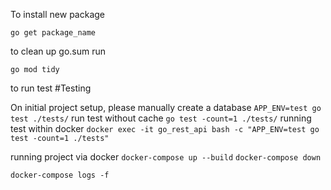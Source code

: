 To install new package

`go get package_name`

to clean up go.sum run

`go mod tidy`

to run test
#Testing

On initial project setup, please manually create a database
`APP_ENV=test go test ./tests/`
run test without cache `go test -count=1 ./tests/`
running test within docker `docker exec -it go_rest_api bash -c "APP_ENV=test go test -count=1 ./tests"`

running project via docker
`docker-compose up --build`
`docker-compose down`

`docker-compose logs -f`